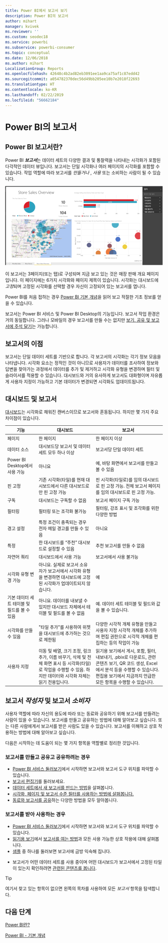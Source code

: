 ```yaml
---
title: Power BI에서 보고서 보기
description: Power BI의 보고서
author: mihart
manager: kvivek
ms.reviewer: ''
ms.custom: seodec18
ms.service: powerbi
ms.subservice: powerbi-consumer
ms.topic: conceptual
ms.date: 12/06/2018
ms.author: mihart
LocalizationGroup: Reports
ms.openlocfilehash: 42648c4b2ad82eb3091ee1aa9ca75af1c87edd42
ms.sourcegitcommit: a054782370dec56d49bb205ee10b7e2018f22693
ms.translationtype: HT
ms.contentlocale: ko-KR
ms.lasthandoff: 02/22/2019
ms.locfileid: "56662184"
---
```

# <a name="reports-in-power-bi"></a>Power BI의 보고서
## <a name="what-is-a-power-bi-report"></a>Power BI 보고서란?
Power BI ***보고서***는 데이터 세트의 다양한 결과 및 통찰력을 나타내는 시각화가 포함된 다각적인 데이터 뷰입니다.  보고서는 단일 시각화나 여러 페이지의 시각화를 포함할 수 있습니다. 작업 역할에 따라 보고서를 *만들거나* , *사용* 또는 소비하는 사람이 될 수 있습니다.

![보고서 페이지](./media/end-user-reports/reportview.png)

이 보고서는 3페이지(또는 탭)로 구성되며 지금 보고 있는 것은 매장 판매 개요 페이지입니다. 이 페이지에는 6가지 시각화와 페이지 제목이 있습니다. 시각화는 대시보드에 *고정*되며 고정된 시각화를 선택할 경우 자신이 고정되어 있는 보고서를 엽니다.

Power BI를 처음 접하는 경우 [Power BI 기본 개념](end-user-basic-concepts.md)을 읽어 보고 적절한 기초 정보를 얻을 수 있습니다.

보고서는 Power BI 서비스 및 Power BI Desktop의 기능입니다. 보고서 작업 환경은 거의 동일합니다. 그러나 모바일의 경우 보고서를 만들 수는 없지만 [보기, 공유 및 보고서에 주석 달기](mobile/mobile-reports-in-the-mobile-apps.md)는 가능합니다.

## <a name="advantages-of-reports"></a>보고서의 이점
보고서는 단일 데이터 세트를 기반으로 합니다. 각 보고서의 시각화는 각기 정보 모음을 나타냅니다. 시각화 요소는 정적인 것이 아니므로 사용자가 데이터를 조사하여 정보와 답변을 찾아가는 과정에서 데이터를 추가 및 제거하고 시각화 유형을 변경하며 필터 및 슬라이서를 적용할 수 있습니다. 대시보드와 거의 유사하게 보고서도 대화형이며 자유롭게 사용자 지정이 가능하고 기본 데이터가 변경되면 시각화도 업데이트됩니다. 

## <a name="dashboards-versus-reports"></a>대시보드 및 보고서
[대시보드](end-user-dashboards.md)는 시각화로 채워진 캔버스이므로 보고서와 혼동됩니다. 하지만 몇 가지 주요 차이점이 있습니다.  

| **기능** | **대시보드** | **보고서** |
| --- | --- | --- |
| 페이지 |한 페이지 |한 페이지 이상 |
| 데이터 소스 |대시보드당 보고서 및 데이터 세트 모두 하나 이상 |보고서당 단일 데이터 세트 |
| Power BI Desktop에서 사용 가능 |아니요 |예, 바탕 화면에서 보고서를 만들고 볼 수 있음 |
| 핀 고정 |기존 시각화(타일)를 현재 대시보드에서 다른 대시보드로만 핀 고정 가능 |핀 시각화(타일로)를 임의 대시보드로 핀 고정 가능. 전체 보고서 페이지를 임의 대시보드로 핀 고정 가능. |
| 구독 |대시보드는 구독할 수 없음 |보고서 페이지 구독 가능 |
| 필터링 |필터링 또는 조각화 불가능 |필터링, 강조 표시 및 조각화를 위한 다양한 방법 |
| 경고 설정 |특정 조건이 충족되는 경우 전자 메일 경고를 만들 수 있음 |아니요 |
| 특정 |한 대시보드를 “주천” 대시보드로 설정할 수 있음 |추천 보고서를 만들 수 없음 |
| 자연어 쿼리 |대시보드에서 사용 가능 |보고서에서 사용 불가능 |
| 시각화 유형 변경 가능 |아니요. 실제로 보고서 소유자가 보고서에서 시각화 유형을 변경하면 대시보드에 고정된 시각화가 업데이트되지 않습니다. |예 |
| 기본 데이터 세트 테이블 및 필드를 볼 수 있음 |아니요. 데이터를 내보낼 수 있지만 대시보드 자체에서 테이블 및 필드를 볼 수 없음 |예. 데이터 세트 테이블 및 필드와 값을 볼 수 있습니다. |
| 시각화를 만들 수 있음 |"타일 추가"를 사용하여 위젯을 대시보드에 추가하는 것으로 제한됨 |다양한 시각적 개체 유형을 만들고 사용자 지정 시각적 개체를 추가하며 편집 권한으로 시각적 개체를 편집하는 등의 작업이 가능 |
| 사용자 지정 |이동 및 배열, 크기 조정, 링크 추가, 이름 바꾸기, 삭제 및 전체 화면 표시 등 시각화(타일)로 작업을 수행할 수 있음. 하지만 데이터와 시각화 자체는 읽기 전용입니다. |읽기용 보기에서 게시, 포함, 필터, 내보내기, .pbix로 다운로드, 관련 콘텐츠 보기, QR 코드 생성, Excel에서 분석 등을 수행할 수 있습니다.  편집용 보기에서 지금까지 언급한 모든 항목을 수행할 수 있습니다. |

## <a name="report-creators-and-report-consumers"></a>보고서 ***작성자*** 및 보고서 ***소비자***
사용자 역할에 따라 자신의 용도에 따라 또는 동료와 공유하기 위해 보고서를 만들려는 사람이 있을 수 있습니다. 보고서를 만들고 공유하는 방법에 대해 알아보고 싶습니다. 또는 다른 사람에게서 보고서를 받은 사람도 있을 수 있습니다. 보고서를 이해하고 상호 작용하는 방법에 대해 알아보고 싶습니다.

다음은 시작하는 데 도움이 되는 몇 가지 항목을 역할별로 정리한 것입니다.

### <a name="if-you-will-be-creating-and-sharing-reports"></a>보고서를 만들고 공유고 공유하려는 경우
* [Power BI 서비스 둘러보기](end-user-basic-concepts.md)에서 시작하면 보고서와 보고서 도구 위치를 파악할 수 있습니다.
* [보고서 편집기](../service-the-report-editor-take-a-tour.md)를 둘러보세요.
* [데이터 세트에서 새 보고서를 만드는 방법](../service-report-create-new.md)을 살펴봅니다.
* [시각화, 페이지 및 보고서 수준 필터를 사용하는 방법에 살펴봅니다.](end-user-report-filter.md)
* [동료와 보고서를 공유](../service-share-dashboards.md)하는 다양한 방법을 모두 알아봅니다.

### <a name="if-you-will-be-receiving-and-consuming-reports"></a>보고서를 받아 사용하는 경우
* [Power BI 서비스 둘러보기](end-user-basic-concepts.md)에서 시작하면 보고서와 보고서 도구 위치를 파악할 수 있습니다.
* [읽기용 보기](end-user-reading-view.md)에서 [보고서를 여는 방법](end-user-report-open.md)과 모든 사용 가능한 상호 작용에 대해 살펴봅니다. 
* [샘플](../sample-tutorial-connect-to-the-samples.md) 중 하나를 둘러보면 보고서에 금방 익숙해 집니다.  
<!--* Don't need the report any more? You can [remove it](../service-delete.md).-->
* 보고서가 어떤 데이터 세트를 사용 중이며 어떤 대시보드가 보고서에서 고정된 타일이 있는지 확인하려면 [관련된 콘텐츠를 봅니다](end-user-related.md).

> [!TIP]
> 여기서 찾고 있는 항목이 없으면 왼쪽의 목차를 사용하여 모든 *보고서* 항목을 탐색합니다.
> 
> 

## <a name="next-steps"></a>다음 단계
[Power BI란?](../power-bi-overview.md) 

[Power BI - 기본 개념](end-user-basic-concepts.md)

